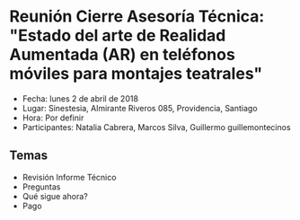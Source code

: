 # Reunión Cierre Asesoría Técnica: "Estado del arte de Realidad Aumentada (AR) en teléfonos móviles para  montajes teatrales"
* Fecha: lunes 2 de abril de 2018
* Lugar: Sinestesia, Almirante Riveros 085, Providencia, Santiago
* Hora: Por definir
* Participantes: Natalia Cabrera, Marcos Silva, Guillermo guillemontecinos

## Temas
* Revisión Informe Técnico
* Preguntas
* Qué sigue ahora?
* Pago
